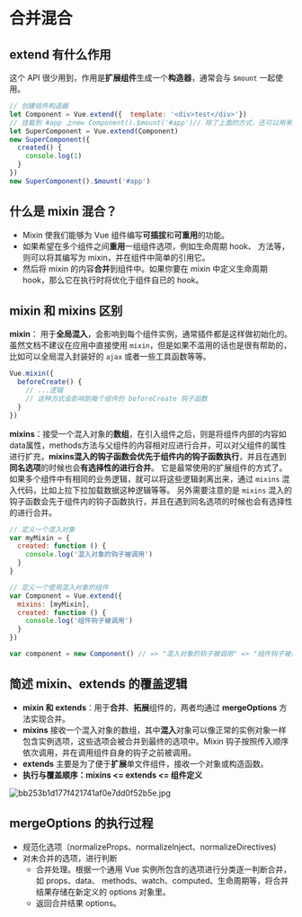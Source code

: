 # 合并混合



## extend 有什么作用

这个 API 很少用到，作用是**扩展组件**生成一个**构造器**，通常会与 `$mount` 一起使用。

```js
// 创建组件构造器
let Component = Vue.extend({  template: '<div>test</div>'})
// 挂载到 #app 上new Component().$mount('#app')// 除了上面的方式，还可以用来扩展已有的组件
let SuperComponent = Vue.extend(Component)
new SuperComponent({
  created() {
    console.log(1)
  }
})
new SuperComponent().$mount('#app')

```



## 什么是 mixin 混合？

- Mixin 使我们能够为 Vue 组件编写**可插拔**和**可重用**的功能。
- 如果希望在多个组件之间**重用**一组组件选项，例如生命周期 hook、 方法等，则可以将其编写为 mixin，并在组件中简单的引用它。
- 然后将 mixin 的内容**合并**到组件中。如果你要在 mixin 中定义生命周期 hook，那么它在执行时将优化于组件自已的 hook。



## mixin 和 mixins 区别

**mixin**： 用于**全局混入**，会影响到每个组件实例，通常插件都是这样做初始化的。虽然文档不建议在应用中直接使用 `mixin`，但是如果不滥用的话也是很有帮助的，比如可以全局混入封装好的 `ajax` 或者一些工具函数等等。

```javascript
Vue.mixin({
  beforeCreate() {
    // ...逻辑        
    // 这种方式会影响到每个组件的 beforeCreate 钩子函数    
  }
})
```

**mixins**：接受一个混入对象的**数组**，在引入组件之后，则是将组件内部的内容如data属性，methods方法与父组件的内容相对应进行合并，可以对父组件的属性进行扩充，**mixins混入的钩子函数会优先于组件内的钩子函数执行**，并且在遇到**同名选项**的时候也会**有选择性的进行合并**。 它是最常使用的扩展组件的方式了。如果多个组件中有相同的业务逻辑，就可以将这些逻辑剥离出来，通过 `mixins` 混入代码，比如上拉下拉加载数据这种逻辑等等。 另外需要注意的是 `mixins` 混入的钩子函数会先于组件内的钩子函数执行，并且在遇到同名选项的时候也会有选择性的进行合并。

```js
// 定义一个混入对象
var myMixin = {
  created: function () {
    console.log('混入对象的钩子被调用')
  }
}

// 定义一个使用混入对象的组件
var Component = Vue.extend({
  mixins: [myMixin],
  created: function () {
    console.log('组件钩子被调用')
  }
})

var component = new Component() // => "混入对象的钩子被调用" => "组件钩子被调用"
```



## 简述 mixin、extends 的覆盖逻辑

- **mixin 和 extends**：用于**合并**、**拓展**组件的，两者均通过 **mergeOptions** 方法实现合并。
- **mixins** 接收一个混入对象的数组，其中**混入**对象可以像正常的实例对象一样包含实例选项，这些选项会被合并到最终的选项中。Mixin 钩子按照传入顺序依次调用，并在调用组件自身的钩子之前被调用。
- **extends** 主要是为了便于**扩展**单文件组件，接收一个对象或构造函数。
- **执行与覆盖顺序：mixins <= extends <= 组件定义**

![bb253b1d177f421741af0e7dd0f52b5e.jpg](https://p3-juejin.byteimg.com/tos-cn-i-k3u1fbpfcp/5e7df745017242a7beaba81e854a0f97~tplv-k3u1fbpfcp-zoom-in-crop-mark:1304:0:0:0.awebp)



## mergeOptions 的执行过程

- 规范化选项（normalizeProps、normalizelnject、normalizeDirectives)
- 对未合并的选项，进行判断
  - 合并处理。根据一个通用 Vue 实例所包含的选项进行分类逐一判断合并，如 props、data、 methods、watch、computed、生命周期等，将合并结果存储在新定义的 options 对象里。
  - 返回合并结果 options。

